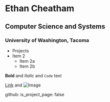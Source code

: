 # Ethan Cheatham
## Computer Science and Systems
### University of Washington, Tacoma


* Projects
* Item 2
  * Item 2a
  * Item 2b

**Bold** and _Italic_ and `Code` text

[Link](url) and ![Image](https://upload.wikimedia.org/wikipedia/commons/0/08/South_Shetland-2016-Deception_Island%E2%80%93Chinstrap_penguin_%28Pygoscelis_antarctica%29_04.jpg)


github:
  is_project_page: false
